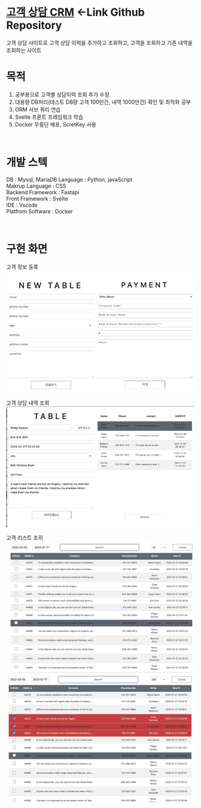 # [고객 상담 CRM](https://github.com/yoosc89/svelte-app-erp) <-Link Github Repository 
고객 상담 사이트로 고객 상담 이력을 추가하고 조회하고, 고객을 조회하고 기존 내역을 조회하는 사이트


# 목적
1. 공부용으로 고객별 상담이력 조회 추가 수정
2. 대용량 DB처리(테스트 DB량 고객 100만건, 내역 1000만건) 확인 및 최적화 공부
3. ORM 서브 쿼리 연습
4. Svelte 프론트 프레임워크 학습
5. Docker 무중단 배포, ScretKey 사용
   
<br>

# 개발 스텍
DB : Mysql, MariaDB
Language : Python, javaScript  
Makrup Language : CSS  
Backend Framework : Fastapi  
Front Framework : Svelte  
IDE : Vscode  
Platfrom Software : Docker  

<br>

# 구현 화면
고객 정보 등록

![](./images/02.jpg)

고객 상담 내역 조회
![](./images/01.jpg)

고객 리스트 조히
![](./images/03.jpg)
![](./images/04.jpg)
